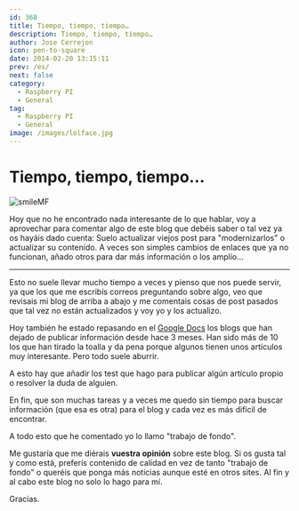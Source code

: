 ```yaml
---
id: 368
title: Tiempo, tiempo, tiempo…
description: Tiempo, tiempo, tiempo…
author: Jose Cerrejon
icon: pen-to-square
date: 2014-02-20 13:15:11
prev: /es/
next: false
category:
  - Raspberry PI
  - General
tag:
  - Raspberry PI
  - General
image: /images/lolface.jpg
---
```


# Tiempo, tiempo, tiempo…

![smileMF](/images/lolface.jpg)

Hoy que no he encontrado nada interesante de lo que hablar, voy a aprovechar para comentar algo de este blog que debéis saber o tal vez ya os hayáis dado cuenta: Suelo actualizar viejos post para "modernizarlos" o actualizar su contenido. A veces son simples cambios de enlaces que ya no funcionan, añado otros para dar más información o los amplío…

- - -
Esto no suele llevar mucho tiempo a veces y  pienso que nos puede servir, ya que los que me escribís correos preguntando sobre algo, veo que revisais mi blog de arriba a abajo y me comentais cosas de post pasados que tal vez no están actualizados y voy yo y los actualizo.

Hoy también he estado repasando en el [Google Docs](http://goo.gl/Iwhbq) los blogs que han dejado de publicar información desde hace 3 meses. Han sido más de 10 los que han tirado la toalla y da pena porque algunos tienen unos artículos muy interesante. Pero todo suele aburrir.

A esto hay que añadir los test que hago para publicar algún artículo propio o resolver la duda de alguien.

En fin, que son muchas tareas y a veces me quedo sin tiempo para buscar información (que esa es otra) para el blog y cada vez es más difícil de encontrar.

A todo esto que he comentado yo lo llamo "trabajo de fondo".

Me gustaría que me diérais **vuestra opinión** sobre este blog. Si os gusta tal y como está, preferís contenido de calidad en vez de tanto "trabajo de fondo" o queréis que ponga más noticias aunque esté en otros sites. Al fin y al cabo este blog no solo lo hago para mí.

Gracias.